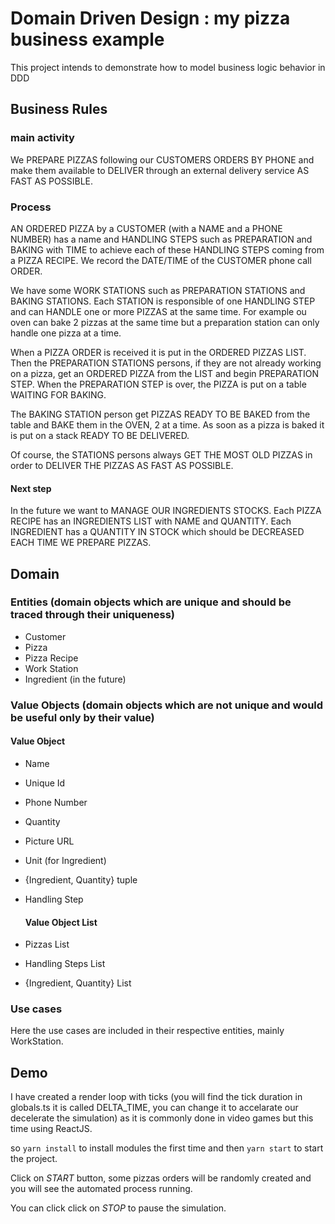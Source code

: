 # Domain Driven Design : my pizza business example

This project intends to demonstrate how to model business logic behavior in DDD

## Business Rules

### main activity

We PREPARE PIZZAS following our CUSTOMERS ORDERS BY PHONE and make them available to DELIVER through an external delivery service AS FAST AS POSSIBLE.

### Process

AN ORDERED PIZZA by a CUSTOMER (with a NAME and a PHONE NUMBER) has a name and HANDLING STEPS such as PREPARATION and BAKING with TIME to achieve each of these HANDLING STEPS coming from a PIZZA RECIPE. We record the DATE/TIME of the CUSTOMER phone call ORDER.

We have some WORK STATIONS such as PREPARATION STATIONS and BAKING STATIONS. Each STATION is responsible of one HANDLING STEP and can HANDLE one or more PIZZAS at the same time. For example ou oven can bake 2 pizzas at the same time but a preparation station can only handle one pizza at a time.

When a PIZZA ORDER is received it is put in the ORDERED PIZZAS LIST.
Then the PREPARATION STATIONS persons, if they are not already working on a pizza, get an ORDERED PIZZA from the LIST and begin PREPARATION STEP.
When the PREPARATION STEP is over, the PIZZA is put on a table WAITING FOR BAKING.

The BAKING STATION person get PIZZAS READY TO BE BAKED from the table and BAKE them in the OVEN, 2 at a time.
As soon as a pizza is baked it is put on a stack READY TO BE DELIVERED.

Of course, the STATIONS persons always GET THE MOST OLD PIZZAS in order to DELIVER THE PIZZAS AS FAST AS POSSIBLE.

#### Next step

In the future we want to MANAGE OUR INGREDIENTS STOCKS. Each PIZZA RECIPE has an INGREDIENTS LIST with NAME and QUANTITY.
Each INGREDIENT has a QUANTITY IN STOCK which should be DECREASED EACH TIME WE PREPARE PIZZAS.

## Domain

### Entities (domain objects which are unique and should be traced through their uniqueness)

- Customer
- Pizza
- Pizza Recipe
- Work Station
- Ingredient (in the future)

### Value Objects (domain objects which are not unique and would be useful only by their value)

#### Value Object

- Name
- Unique Id
- Phone Number
- Quantity
- Picture URL
- Unit (for Ingredient)
- {Ingredient, Quantity} tuple
- Handling Step

  #### Value Object List

- Pizzas List
- Handling Steps List
- {Ingredient, Quantity} List

### Use cases

Here the use cases are included in their respective entities, mainly WorkStation.

## Demo

I have created a render loop with ticks (you will find the tick duration in globals.ts it is called DELTA_TIME, you can change it to accelarate our decelerate the simulation) as it is commonly done in video games but this time using ReactJS.

so `yarn install` to install modules the first time and then `yarn start` to start the project.

Click on _START_ button, some pizzas orders will be randomly created and you will see the automated process running.

You can click click on _STOP_ to pause the simulation.
